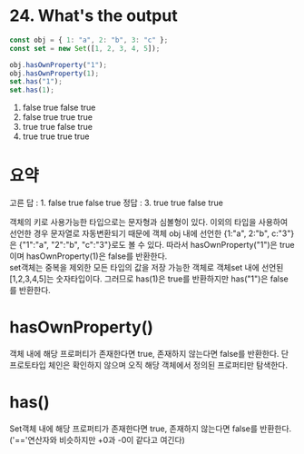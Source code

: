 # 24. What's the output

```javascript
const obj = { 1: "a", 2: "b", 3: "c" };
const set = new Set([1, 2, 3, 4, 5]);

obj.hasOwnProperty("1");
obj.hasOwnProperty(1);
set.has("1");
set.has(1);
```

1. false true false true
2. false true true true
3. true true false true
4. true true true true

# 요약

고른 답 : 1. false true false true
정답 : 3. true true false true

객체의 키로 사용가능한 타입으로는 문자형과 심볼형이 있다. 이외의 타입을 사용하여 선언한 경우 문자열로 자동변환되기 때문에 객체 obj 내에 선언한 {1:"a", 2:"b", c:"3"}은 {"1":"a", "2":"b", "c":"3"}로도 볼 수 있다. 따라서 hasOwnProperty("1")은 true이며 hasOwnProperty(1)은 false를 반환한다.<br>
set객체는 중복을 제외한 모든 타입의 값을 저장 가능한 객체로 객체set 내에 선언된 [1,2,3,4,5]는 숫자타입이다. 그러므로 has(1)은 true를 반환하지만 has("1")은 false를 반환한다.

# hasOwnProperty()

객체 내에 해당 프로퍼티가 존재한다면 true, 존재하지 않는다면 false를 반환한다. 단 프로토타입 체인은 확인하지 않으며 오직 해당 객체에서 정의된 프로퍼티만 탐색한다.

# has()

Set객체 내에 해당 프로퍼티가 존재한다면 true, 존재하지 않는다면 false를 반환한다.('=='연산자와 비슷하지만 +0과 -0이 같다고 여긴다)
